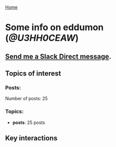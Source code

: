 [Home](https://kelu124.github.io/echommunity/)

# Some info on __eddumon__ (_@U3HH0CEAW_)


## [Send me a Slack Direct message](https://echopen.slack.com/messages/@eddumon/).

## Topics of interest

### Posts: 

Number of posts: 25

### Topics:

* __posts__: 25 posts

## Key interactions 

